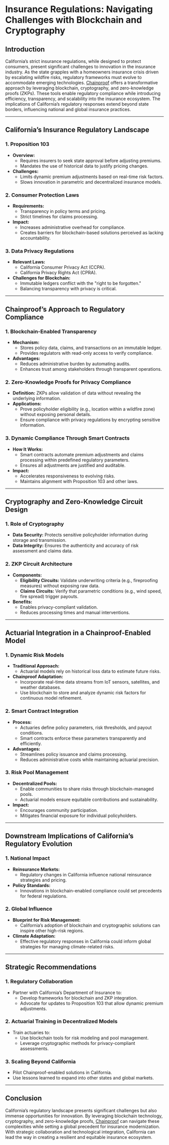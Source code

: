 # Insurance Regulations: Navigating Challenges with Blockchain and Cryptography

## Introduction

California’s strict insurance regulations, while designed to protect consumers, present significant challenges to innovation in the insurance industry. As the state grapples with a homeowners insurance crisis driven by escalating wildfire risks, regulatory frameworks must evolve to accommodate emerging technologies. [Chainproof](../AI/chainproof.md) offers a transformative approach by leveraging blockchain, cryptography, and zero-knowledge proofs (ZKPs). These tools enable regulatory compliance while introducing efficiency, transparency, and scalability into the insurance ecosystem. The implications of California’s regulatory responses extend beyond state borders, influencing national and global insurance practices.

***

## California’s Insurance Regulatory Landscape

### 1. **Proposition 103**

* **Overview:**
  * Requires insurers to seek state approval before adjusting premiums.
  * Mandates the use of historical data to justify pricing changes.
* **Challenges:**
  * Limits dynamic premium adjustments based on real-time risk factors.
  * Slows innovation in parametric and decentralized insurance models.

### 2. **Consumer Protection Laws**

* **Requirements:**
  * Transparency in policy terms and pricing.
  * Strict timelines for claims processing.
* **Impact:**
  * Increases administrative overhead for compliance.
  * Creates barriers for blockchain-based solutions perceived as lacking accountability.

### 3. **Data Privacy Regulations**

* **Relevant Laws:**
  * California Consumer Privacy Act (CCPA).
  * California Privacy Rights Act (CPRA).
* **Challenges for Blockchain:**
  * Immutable ledgers conflict with the "right to be forgotten."
  * Balancing transparency with privacy is critical.

***

## Chainproof’s Approach to Regulatory Compliance

### 1. **Blockchain-Enabled Transparency**

* **Mechanism:**
  * Stores policy data, claims, and transactions on an immutable ledger.
  * Provides regulators with read-only access to verify compliance.
* **Advantages:**
  * Reduces administrative burden by automating audits.
  * Enhances trust among stakeholders through transparent operations.

### 2. **Zero-Knowledge Proofs for Privacy Compliance**

* **Definition:** ZKPs allow validation of data without revealing the underlying information.
* **Applications:**
  * Prove policyholder eligibility (e.g., location within a wildfire zone) without exposing personal details.
  * Ensure compliance with privacy regulations by encrypting sensitive information.

### 3. **Dynamic Compliance Through Smart Contracts**

* **How It Works:**
  * Smart contracts automate premium adjustments and claims processing within predefined regulatory parameters.
  * Ensures all adjustments are justified and auditable.
* **Impact:**
  * Accelerates responsiveness to evolving risks.
  * Maintains alignment with Proposition 103 and other laws.

***

## Cryptography and Zero-Knowledge Circuit Design

### 1. **Role of Cryptography**

* **Data Security:** Protects sensitive policyholder information during storage and transmission.
* **Data Integrity:** Ensures the authenticity and accuracy of risk assessment and claims data.

### 2. **ZKP Circuit Architecture**

* **Components:**
  * **Eligibility Circuits:** Validate underwriting criteria (e.g., fireproofing measures) without exposing raw data.
  * **Claims Circuits:** Verify that parametric conditions (e.g., wind speed, fire spread) trigger payouts.
* **Benefits:**
  * Enables privacy-compliant validation.
  * Reduces processing times and manual interventions.

***

## Actuarial Integration in a Chainproof-Enabled Model

### 1. **Dynamic Risk Models**

* **Traditional Approach:**
  * Actuarial models rely on historical loss data to estimate future risks.
* **Chainproof Adaptation:**
  * Incorporate real-time data streams from IoT sensors, satellites, and weather databases.
  * Use blockchain to store and analyze dynamic risk factors for continuous model refinement.

### 2. **Smart Contract Integration**

* **Process:**
  * Actuaries define policy parameters, risk thresholds, and payout conditions.
  * Smart contracts enforce these parameters transparently and efficiently.
* **Advantages:**
  * Streamlines policy issuance and claims processing.
  * Reduces administrative costs while maintaining actuarial precision.

### 3. **Risk Pool Management**

* **Decentralized Pools:**
  * Enable communities to share risks through blockchain-managed pools.
  * Actuarial models ensure equitable contributions and sustainability.
* **Impact:**
  * Encourages community participation.
  * Mitigates financial exposure for individual policyholders.

***

## Downstream Implications of California’s Regulatory Evolution

### 1. **National Impact**

* **Reinsurance Markets:**
  * Regulatory changes in California influence national reinsurance strategies and pricing.
* **Policy Standards:**
  * Innovations in blockchain-enabled compliance could set precedents for federal regulations.

### 2. **Global Influence**

* **Blueprint for Risk Management:**
  * California’s adoption of blockchain and cryptographic solutions can inspire other high-risk regions.
* **Climate Adaptation:**
  * Effective regulatory responses in California could inform global strategies for managing climate-related risks.

***

## Strategic Recommendations

### 1. **Regulatory Collaboration**

* Partner with California’s Department of Insurance to:
  * Develop frameworks for blockchain and ZKP integration.
  * Advocate for updates to Proposition 103 that allow dynamic premium adjustments.

### 2. **Actuarial Training in Decentralized Models**

* Train actuaries to:
  * Use blockchain tools for risk modeling and pool management.
  * Leverage cryptographic methods for privacy-compliant assessments.

### 3. **Scaling Beyond California**

* Pilot Chainproof-enabled solutions in California.
* Use lessons learned to expand into other states and global markets.

***

## Conclusion

California’s regulatory landscape presents significant challenges but also immense opportunities for innovation. By leveraging blockchain technology, cryptography, and zero-knowledge proofs, [Chainproof](../AI/chainproof.md) can navigate these complexities while setting a global precedent for insurance modernization. With strategic collaboration and technological integration, California can lead the way in creating a resilient and equitable insurance ecosystem.
